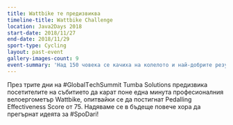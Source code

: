 ```yaml
---
title: Wattbike те предизвиква
timeline-title: Wattbike Challenge
location: Java2Days 2018
start-date: 2018/11/27
end-date: 2018/11/29
sport-type: Cycling
layout: past-event
gallery-images-count: 9
event-summary: 'Над 150 човека се качиха на колелото и най-добрите резултати от 75, 76 и 77 бяха постигнати от лектори и колеги от SBTech. Благодарение на всички ентусиасти Tumba Solutions Ltd. дари 1640 лв. на СДРУЖЕНИЕ "ДЕЦА С ОНКОХЕМАТОЛОГИЧНИ ЗАБОЛЯВАНИЯ".' 
---
```


През трите дни на #GlobalТechSummit Tumba Solutions предизвика посетителите на събитието да карат поне една минута професионалния велоергометър Wattbike, опитвайки се да постигнат Pedalling Effectiveness Score от 75. Надяваме се в бъдеще повече хора да прегърнат идеята за #SpoDari!
